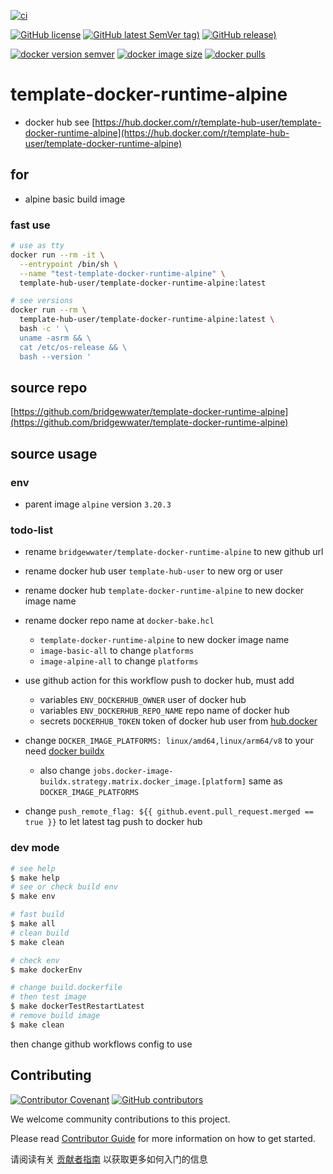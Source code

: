[![ci](https://github.com/bridgewwater/template-docker-runtime-alpine/actions/workflows/ci.yml/badge.svg)](https://github.com/bridgewwater/template-docker-runtime-alpine/actions/workflows/ci.yml)

[![GitHub license](https://img.shields.io/github/license/bridgewwater/template-docker-runtime-alpine)](https://github.com/bridgewwater/template-docker-runtime-alpine)
[![GitHub latest SemVer tag)](https://img.shields.io/github/v/tag/bridgewwater/template-docker-runtime-alpine)](https://github.com/bridgewwater/template-docker-runtime-alpine/tags)
[![GitHub release)](https://img.shields.io/github/v/release/bridgewwater/template-docker-runtime-alpine)](https://github.com/bridgewwater/template-docker-runtime-alpine/releases)

[![docker version semver](https://img.shields.io/docker/v/template-hub-user/template-docker-runtime-alpine?sort=semver)](https://hub.docker.com/r/template-hub-user/template-docker-runtime-alpine)
[![docker image size](https://img.shields.io/docker/image-size/template-hub-user/template-docker-runtime-alpine)](https://hub.docker.com/r/template-hub-user/template-docker-runtime-alpine)
[![docker pulls](https://img.shields.io/docker/pulls/template-hub-user/template-docker-runtime-alpine)](https://hub.docker.com/r/template-hub-user/template-docker-runtime-alpine/tags?page=1&ordering=last_updated)

# template-docker-runtime-alpine

- docker hub see [https://hub.docker.com/r/template-hub-user/template-docker-runtime-alpine](https://hub.docker.com/r/template-hub-user/template-docker-runtime-alpine)

## for

- alpine basic build image

### fast use

```bash
# use as tty
docker run --rm -it \
  --entrypoint /bin/sh \
  --name "test-template-docker-runtime-alpine" \
  template-hub-user/template-docker-runtime-alpine:latest

# see versions
docker run --rm \
  template-hub-user/template-docker-runtime-alpine:latest \
  bash -c ' \
  uname -asrm && \
  cat /etc/os-release && \
  bash --version '
```

## source repo

[https://github.com/bridgewwater/template-docker-runtime-alpine](https://github.com/bridgewwater/template-docker-runtime-alpine)

## source usage

### env

- parent image `alpine` version `3.20.3`

### todo-list

- rename `bridgewwater/template-docker-runtime-alpine` to new github url
- rename docker hub user `template-hub-user` to new org or user
- rename docker hub `template-docker-runtime-alpine` to new docker image name
- rename docker repo name at `docker-bake.hcl`
    - `template-docker-runtime-alpine` to new docker image name
    - `image-basic-all` to change `platforms`
    - `image-alpine-all` to change `platforms`

- use github action for this workflow push to docker hub, must add
    - variables `ENV_DOCKERHUB_OWNER` user of docker hub
    - variables `ENV_DOCKERHUB_REPO_NAME` repo name of docker hub
    - secrets `DOCKERHUB_TOKEN` token of docker hub user from [hub.docker](https://hub.docker.com/settings/security)

- change `DOCKER_IMAGE_PLATFORMS: linux/amd64,linux/arm64/v8` to your need [docker buildx](https://docs.docker.com/buildx/working-with-buildx/)
  - also change `jobs.docker-image-buildx.strategy.matrix.docker_image.[platform]` same as `DOCKER_IMAGE_PLATFORMS`
- change `push_remote_flag: ${{ github.event.pull_request.merged == true }}` to let latest tag push to docker hub


### dev mode

```bash
# see help
$ make help
# see or check build env
$ make env

# fast build
$ make all
# clean build
$ make clean

# check env
$ make dockerEnv

# change build.dockerfile
# then test image
$ make dockerTestRestartLatest
# remove build image
$ make clean
```

then change github workflows config to use

## Contributing

[![Contributor Covenant](https://img.shields.io/badge/contributor%20covenant-v1.4-ff69b4.svg)](.github/CONTRIBUTING_DOC/CODE_OF_CONDUCT.md)
[![GitHub contributors](https://img.shields.io/github/contributors/bridgewwater/template-docker-runtime-alpine)](https://github.com/bridgewwater/template-docker-runtime-alpine/graphs/contributors)

We welcome community contributions to this project.

Please read [Contributor Guide](.github/CONTRIBUTING_DOC/CONTRIBUTING.md) for more information on how to get started.

请阅读有关 [贡献者指南](.github/CONTRIBUTING_DOC/zh-CN/CONTRIBUTING.md) 以获取更多如何入门的信息